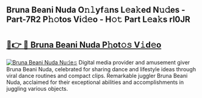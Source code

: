 ## Bruna Beani Nuda O𝚗𝚕yf𝚊ns L𝚎a𝚔ed N𝚞𝚍es - Part-7R2 P𝚑𝚘tos Vi𝚍𝚎o - H𝚘𝚝 Part L𝚎a𝚔s rl0JR

# <h2><a href="http://kfca5i.oniu.top/?m=Bruna+Beani+Nuda">🔗👉 🔴 Bruna Beani Nuda P𝚑ot𝚘𝚜 V𝚒d𝚎o</a></h2>

[![Bruna Beani Nuda Nu𝚍e𝚜](https://i.imgur.com/0qMVB7G.gif)](http://kfca5i.oniu.top/?m=Bruna+Beani+Nuda)
Digital media provider and amusement giver Bruna Beani Nuda, celebrated for sharing dance and lifestyle ideas through viral dance routines and compact clips. Remarkable juggler Bruna Beani Nuda, acclaimed for their exceptional abilities and accomplishments in juggling various objects.  
